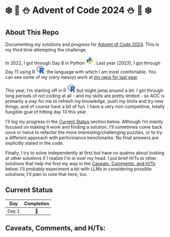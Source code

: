 # :snowflake: :christmas_tree: :snowman: Advent of Code 2024 :snowman: :christmas_tree: :snowflake:

## About This Repo

Documenting my solutions and progress for [Advent of Code
2024](https://adventofcode.com/2023/). This is my third time attempting
the challenge.

In 2022, I got through Day 8 in Python
<img src="images/python.svg" alt="Python symbol" width="25" height="25"/>.
Last year (2023), I got through Day 11 using R <img src="images/R_logo.png" alt="R symbol" width="25" height="25"/>, the language with which I am most comfortable. You can see some of my (very messy) work at [my repo for last year](https://github.com/burrowsdt/advent2023).

This year, I’m starting off in R
<img src="images/R_logo.png" alt="R symbol" width="25" height="25"/> but
might jump around a bit. I got through long periods of not coding at all - and my skills are pretty limited - so AOC is primarily a way for me to refresh my knowledge, push my limits and try new things, and of course have a bit of fun. I have a very non-competitive, totally fungible goal of hitting day 13 this year.

I'll log my progress in the [Current Status](#current-status) section below. Although I’m mainly focused on making it work and finding a solution,
I’ll sometimes come back once or twice to refactor the more
interesting/challenging puzzles, or to try a different approach with
performance benchmarks. No final answers are explicitly stated in the
code.

Finally, I try to solve independently at first but have no qualms about looking at other solutions if I realize I'm in over my head. I put brief H/Ts to other solutions that help me find my way in the [Caveats, Comments, and H/Ts](#caveats-comments-and-hts) below. I'll probably experiment a bit with LLMs in considering possible solutions; I'll plan to note that here, too.

## Current Status

| Day    |    Completion     |
|--------|:-----------------:|
| Day 1  |   :monocle_face:  |


## Caveats, Comments, and H/Ts:
